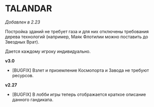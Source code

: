 # TALANDAR

*Добавлен в 2.23*

Постройка зданий не требует газа и для них отключены требования дерева технологий (например, Маяк Флотилии можно поставить до Звездных Врат).

Дается каждому игроку индивидуально.

**v3.0**

* [BUGFIX] Взлет и приземление Космопорта и Завода не требуют ресурсов.

**v2.27**

* [BUGFIX] В лобби игры теперь отображается краткое описание данного гандикапа.
